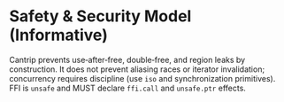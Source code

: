 # Safety & Security Model (Informative)

Cantrip prevents use‑after‑free, double‑free, and region leaks by construction.
It does not prevent aliasing races or iterator invalidation; concurrency requires
discipline (use `iso` and synchronization primitives). FFI is `unsafe` and MUST
declare `ffi.call` and `unsafe.ptr` effects.
